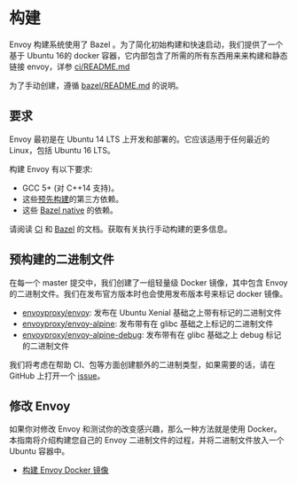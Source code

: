 # 构建

Envoy 构建系统使用了 Bazel 。为了简化初始构建和快速启动，我们提供了一个基于 Ubuntu 16的 docker 容器，它内部包含了所需的所有东西用来来构建和静态链接 envoy，详参 [ci/README.md](https://github.com/envoyproxy/envoy/blob/master/ci/README.md)

为了手动创建，遵循 [bazel/README.md](https://github.com/envoyproxy/envoy/blob/master/bazel/README.md) 的说明。

## 要求

Envoy 最初是在 Ubuntu 14 LTS 上开发和部署的。它应该适用于任何最近的 Linux，包括 Ubuntu 16 LTS。

构建 Envoy 有以下要求:

- GCC 5+ (对 C++14 支持)。
- 这些[预先构建](https://github.com/envoyproxy/envoy/blob/master//ci/build_container/build_recipes)的第三方依赖。
- 这些 [Bazel native](https://github.com/envoyproxy/envoy/blob/master/bazel/repository_locations.bzl) 的依赖。
 
请阅读 [CI](https://github.com/envoyproxy/envoy/blob/master/ci/README.md) 和 [Bazel](https://github.com/envoyproxy/envoy/blob/master/bazel/README.md) 的文档。获取有关执行手动构建的更多信息。

## 预构建的二进制文件

在每一个 master 提交中，我们创建了一组轻量级 Docker 镜像，其中包含 Envoy 的二进制文件。我们在发布官方版本时也会使用发布版本号来标记 docker 镜像。

- [envoyproxy/envoy](https://hub.docker.com/r/envoyproxy/envoy/tags/): 发布在 Ubuntu Xenial 基础之上带有标记的二进制文件
- [envoyproxy/envoy-alpine](https://hub.docker.com/r/envoyproxy/envoy-alpine/tags/): 发布带有在 glibc 基础之上标记的二进制文件
- [envoyproxy/envoy-alpine-debug](https://hub.docker.com/r/envoyproxy/envoy-alpine-debug/tags/): 发布带有在 glibc 基础之上 debug 标记的二进制文件

我们将考虑在帮助 CI、包等方面创建额外的二进制类型，如果需要的话，请在 GitHub 上打开一个 [issue](https://github.com/envoyproxy/envoy/issues)。

## 修改 Envoy

如果你对修改 Envoy  和测试你的改变感兴趣，那么一种方法就是使用 Docker。本指南将介绍构建您自己的 Envoy 二进制文件的过程，并将二进制文件放入一个 Ubuntu 容器中。

- [构建 Envoy Docker 镜像](https://github.com/servicemesher/envoy/blob/master/install/sandboxes/local_docker_build.md)